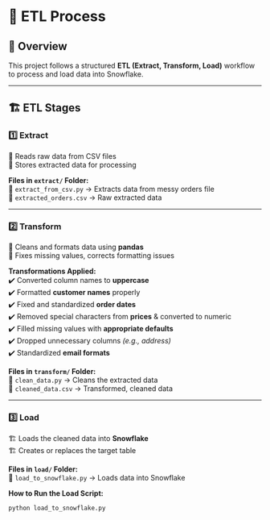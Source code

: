 # 🚀 ETL Process  

## 📌 Overview  
This project follows a structured **ETL (Extract, Transform, Load)** workflow to process and load data into Snowflake.  

---

## 🏗️ ETL Stages  

### 1️⃣ Extract  
📜 Reads raw data from CSV files  
📜 Stores extracted data for processing  

**Files in `extract/` Folder:**  
📂 `extract_from_csv.py` → Extracts data from messy orders file  
📂 `extracted_orders.csv` → Raw extracted data  

---

### 2️⃣ Transform  
🧹 Cleans and formats data using **pandas**  
🧹 Fixes missing values, corrects formatting issues  

**Transformations Applied:**  
✔️ Converted column names to **uppercase**  
✔️ Formatted **customer names** properly  
✔️ Fixed and standardized **order dates**  
✔️ Removed special characters from **prices** & converted to numeric  
✔️ Filled missing values with **appropriate defaults**  
✔️ Dropped unnecessary columns _(e.g., address)_  
✔️ Standardized **email formats**  

**Files in `transform/` Folder:**  
📂 `clean_data.py` → Cleans the extracted data  
📂 `cleaned_data.csv` → Transformed, cleaned data  

---

### 3️⃣ Load  
🏗️ Loads the cleaned data into **Snowflake**  
🏗️ Creates or replaces the target table  

**Files in `load/` Folder:**  
📂 `load_to_snowflake.py` → Loads data into Snowflake  

**How to Run the Load Script:**  
```bash
python load_to_snowflake.py
